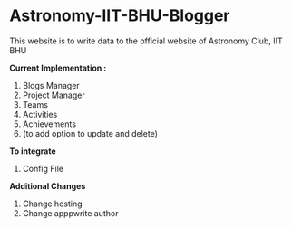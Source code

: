 # Astronomy-IIT-BHU-Blogger

This website is to write data to the official website of Astronomy Club, IIT BHU

<b>Current Implementation :</b>
<ol>
  <li>Blogs Manager </li>
  <li>Project Manager</li>
  <li>Teams</li>
  <li>Activities</li>
  <li>Achievements</li>
  <li>(to add option to update and delete)</li>
</ol>

<b>To integrate</b>
<ol>
  <li>Config File</lli>
</ol>

<b>Additional Changes</b>
<ol>
  <li>Change hosting</li>
  <li>Change apppwrite author</li>
</ol>

